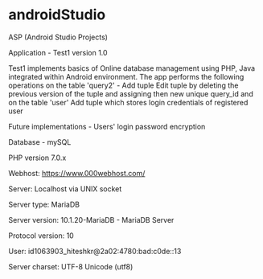 # androidStudio
ASP (Android Studio Projects)

Application - Test1 version 1.0

Test1 implements basics of Online database management using PHP, Java integrated within Android environment.
The app performs the following operations on the table 'query2' - 
    Add tuple
    Edit tuple by deleting the previous version of the tuple and assigning then new unique query_id
and on the table 'user'
    Add tuple which stores login credentials of registered user

Future implementations -
    Users' login password encryption
    

Database - mySQL

PHP version 7.0.x

Webhost: https://www.000webhost.com/

Server: Localhost via UNIX socket

Server type: MariaDB

Server version: 10.1.20-MariaDB - MariaDB Server

Protocol version: 10

User: id1063903_hiteshkr@2a02:4780:bad:c0de::13

Server charset: UTF-8 Unicode (utf8)




